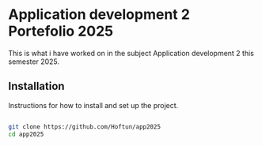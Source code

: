 # Application development 2 Portefolio 2025
This is what i have worked on in the subject Application development 2 this semester 2025. 

## Installation

Instructions for how to install and set up the project.

```bash

git clone https://github.com/Hoftun/app2025
cd app2025